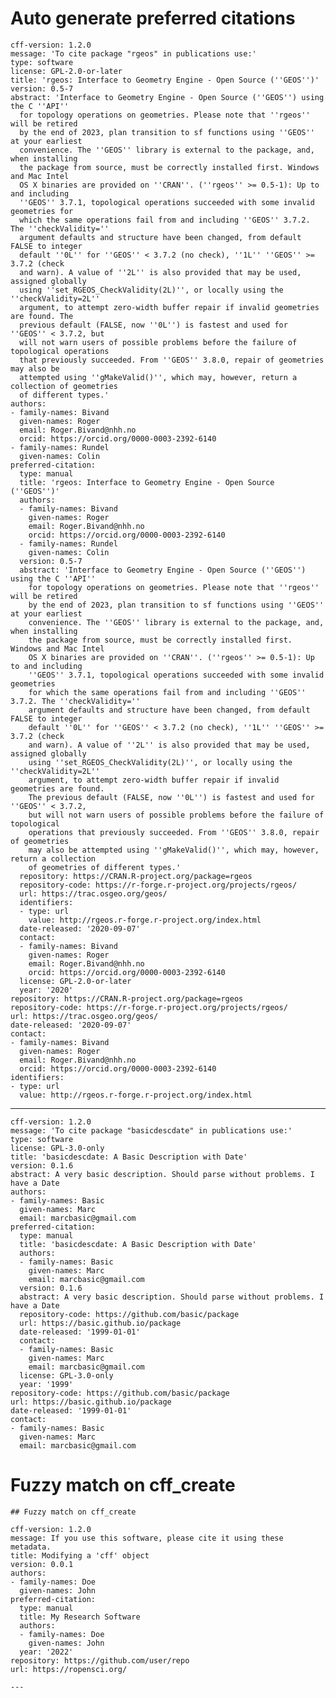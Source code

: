# Auto generate preferred citations

    cff-version: 1.2.0
    message: 'To cite package "rgeos" in publications use:'
    type: software
    license: GPL-2.0-or-later
    title: 'rgeos: Interface to Geometry Engine - Open Source (''GEOS'')'
    version: 0.5-7
    abstract: 'Interface to Geometry Engine - Open Source (''GEOS'') using the C ''API''
      for topology operations on geometries. Please note that ''rgeos'' will be retired
      by the end of 2023, plan transition to sf functions using ''GEOS'' at your earliest
      convenience. The ''GEOS'' library is external to the package, and, when installing
      the package from source, must be correctly installed first. Windows and Mac Intel
      OS X binaries are provided on ''CRAN''. (''rgeos'' >= 0.5-1): Up to and including
      ''GEOS'' 3.7.1, topological operations succeeded with some invalid geometries for
      which the same operations fail from and including ''GEOS'' 3.7.2. The ''checkValidity=''
      argument defaults and structure have been changed, from default FALSE to integer
      default ''0L'' for ''GEOS'' < 3.7.2 (no check), ''1L'' ''GEOS'' >= 3.7.2 (check
      and warn). A value of ''2L'' is also provided that may be used, assigned globally
      using ''set_RGEOS_CheckValidity(2L)'', or locally using the ''checkValidity=2L''
      argument, to attempt zero-width buffer repair if invalid geometries are found. The
      previous default (FALSE, now ''0L'') is fastest and used for ''GEOS'' < 3.7.2, but
      will not warn users of possible problems before the failure of topological operations
      that previously succeeded. From ''GEOS'' 3.8.0, repair of geometries may also be
      attempted using ''gMakeValid()'', which may, however, return a collection of geometries
      of different types.'
    authors:
    - family-names: Bivand
      given-names: Roger
      email: Roger.Bivand@nhh.no
      orcid: https://orcid.org/0000-0003-2392-6140
    - family-names: Rundel
      given-names: Colin
    preferred-citation:
      type: manual
      title: 'rgeos: Interface to Geometry Engine - Open Source (''GEOS'')'
      authors:
      - family-names: Bivand
        given-names: Roger
        email: Roger.Bivand@nhh.no
        orcid: https://orcid.org/0000-0003-2392-6140
      - family-names: Rundel
        given-names: Colin
      version: 0.5-7
      abstract: 'Interface to Geometry Engine - Open Source (''GEOS'') using the C ''API''
        for topology operations on geometries. Please note that ''rgeos'' will be retired
        by the end of 2023, plan transition to sf functions using ''GEOS'' at your earliest
        convenience. The ''GEOS'' library is external to the package, and, when installing
        the package from source, must be correctly installed first. Windows and Mac Intel
        OS X binaries are provided on ''CRAN''. (''rgeos'' >= 0.5-1): Up to and including
        ''GEOS'' 3.7.1, topological operations succeeded with some invalid geometries
        for which the same operations fail from and including ''GEOS'' 3.7.2. The ''checkValidity=''
        argument defaults and structure have been changed, from default FALSE to integer
        default ''0L'' for ''GEOS'' < 3.7.2 (no check), ''1L'' ''GEOS'' >= 3.7.2 (check
        and warn). A value of ''2L'' is also provided that may be used, assigned globally
        using ''set_RGEOS_CheckValidity(2L)'', or locally using the ''checkValidity=2L''
        argument, to attempt zero-width buffer repair if invalid geometries are found.
        The previous default (FALSE, now ''0L'') is fastest and used for ''GEOS'' < 3.7.2,
        but will not warn users of possible problems before the failure of topological
        operations that previously succeeded. From ''GEOS'' 3.8.0, repair of geometries
        may also be attempted using ''gMakeValid()'', which may, however, return a collection
        of geometries of different types.'
      repository: https://CRAN.R-project.org/package=rgeos
      repository-code: https://r-forge.r-project.org/projects/rgeos/
      url: https://trac.osgeo.org/geos/
      identifiers:
      - type: url
        value: http://rgeos.r-forge.r-project.org/index.html
      date-released: '2020-09-07'
      contact:
      - family-names: Bivand
        given-names: Roger
        email: Roger.Bivand@nhh.no
        orcid: https://orcid.org/0000-0003-2392-6140
      license: GPL-2.0-or-later
      year: '2020'
    repository: https://CRAN.R-project.org/package=rgeos
    repository-code: https://r-forge.r-project.org/projects/rgeos/
    url: https://trac.osgeo.org/geos/
    date-released: '2020-09-07'
    contact:
    - family-names: Bivand
      given-names: Roger
      email: Roger.Bivand@nhh.no
      orcid: https://orcid.org/0000-0003-2392-6140
    identifiers:
    - type: url
      value: http://rgeos.r-forge.r-project.org/index.html

---

    cff-version: 1.2.0
    message: 'To cite package "basicdescdate" in publications use:'
    type: software
    license: GPL-3.0-only
    title: 'basicdescdate: A Basic Description with Date'
    version: 0.1.6
    abstract: A very basic description. Should parse without problems. I have a Date
    authors:
    - family-names: Basic
      given-names: Marc
      email: marcbasic@gmail.com
    preferred-citation:
      type: manual
      title: 'basicdescdate: A Basic Description with Date'
      authors:
      - family-names: Basic
        given-names: Marc
        email: marcbasic@gmail.com
      version: 0.1.6
      abstract: A very basic description. Should parse without problems. I have a Date
      repository-code: https://github.com/basic/package
      url: https://basic.github.io/package
      date-released: '1999-01-01'
      contact:
      - family-names: Basic
        given-names: Marc
        email: marcbasic@gmail.com
      license: GPL-3.0-only
      year: '1999'
    repository-code: https://github.com/basic/package
    url: https://basic.github.io/package
    date-released: '1999-01-01'
    contact:
    - family-names: Basic
      given-names: Marc
      email: marcbasic@gmail.com

# Fuzzy match on cff_create

    
    
    ## Fuzzy match on cff_create 
    
    cff-version: 1.2.0
    message: If you use this software, please cite it using these metadata.
    title: Modifying a 'cff' object
    version: 0.0.1
    authors:
    - family-names: Doe
      given-names: John
    preferred-citation:
      type: manual
      title: My Research Software
      authors:
      - family-names: Doe
        given-names: John
      year: '2022'
    repository: https://github.com/user/repo
    url: https://ropensci.org/
    
    ---

